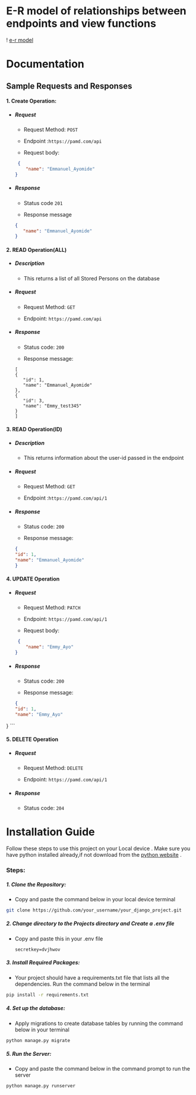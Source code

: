 # E-R model of relationships between endpoints and view functions
! [e-r model](https://github.com/EmmanuelAyomide1/HNG/blob/main/ERmodel/graphviz.png?raw=true "e-r model")
# Documentation
## Sample Requests and Responses
#### 1. Create Operation:
+ ##### Request
	+ Request Method: `POST`
	
	+ Endpoint :`https://pamd.com/api` 
	
    + Request body: 
	```json
	 {
        "name": "Emmanuel_Ayomide"
    }
	```
+ ##### Response
    + Status code `201`
	
    + Response message
     ```json
     {
        "name": "Emmanuel_Ayomide"
    }
  ```

#### 2. READ Operation(ALL)
+ ##### Description
  + This returns a list of all Stored Persons on the database
+ ##### Request
	+ Request Method: `GET`
	
	+ Endpoint: `https://pamd.com/api` 
	
+ ##### Response
    + Status code: `200`
	
    + Response message:
     ```
     [
    {
        "id": 1,
        "name": "Emmanuel_Ayomide"
    },
    {
        "id": 3,
        "name": "Emmy_test345"
    }
    ]
  ```

#### 3.  READ Operation(ID)
+ ##### Description
  + This returns information about the user-id passed in the endpoint
+ ##### Request
	+ Request Method: `GET`
	
	+ Endpoint :`https://pamd.com/api/1` 
	
+ ##### Response
    + Status code: `200`
	
    + Response message:
     ```json
   {
    "id": 1,
    "name": "Emmanuel_Ayomide"
    }
   ```

#### 4. UPDATE Operation
+ ##### Request
	+ Request Method: `PATCH`
	
	+ Endpoint: `https://pamd.com/api/1` 
	
	+ Request body: 
	```json
	 {
        "name": "Emmy_Ayo"
    }
  ```
+ ##### Response

    + Status code: `200`
	
    + Response message:
     ```json
   {
    "id": 1,
    "name": "Emmy_Ayo"
}
    ```

#### 5.  DELETE Operation
+ ##### Request
	+ Request Method: `DELETE`
	
	+ Endpoint: `https://pamd.com/api/1` 
	
+ ##### Response
    + Status code: `204`


# Installation Guide
Follow these steps to use this project on your Local device . Make sure you have python installed already,if not download from the [python website](http://www.python.org/downloads/ "python website") .
### Steps:
##### 1.  Clone the Repository:
+ Copy and paste the command below in your local device terminal

 ```bash
git clone https://github.com/your_username/your_django_project.git
```

##### 2. Change directory to  the Projects  directory and Create a .env file 
+ Copy and paste this in your .env file

     ```plaintext
  secretkey=dvjhwov
   ```

##### 3. Install Required Packages: 
+ Your project should have a requirements.txt file that lists all the dependencies. Run the command below in the terminal

 ```bash
pip install -r requirements.txt
```

##### 4. Set up the database:
+ Apply migrations to create database tables by running the command below in your terminal

 ```bash
python manage.py migrate
```

##### 5. Run the Server:
+ Copy and paste the command below in the command prompt to run the server

 ```bash
python manage.py runserver
```
